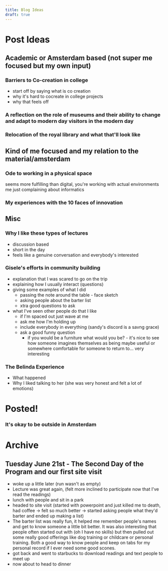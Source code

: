 ```yaml
---
title: Blog Ideas
draft: true
---
```


# Post Ideas

## Academic or Amsterdam based (not super me focused but my own input)

### Barriers to Co-creation in college
- start off by saying what is co creation
- why it's hard to cocreate in college projects
- why that feels off

### A reflection on the role of museums and their ability to change and adapt to modern day visitors in the modern day

### Relocation of the royal library and what that'll look like



## Kind of me focused and my relation to the material/amsterdam

### Ode to working in a physical space
seems more fulfilling than digital, you're working with actual environments
me just complaining about informatics

### My experiences with the 10 faces of innovation 



## Misc

### Why I like these types of lectures
- discussion based
- short in the day
- feels like a genuine conversation and everybody's interested

### Gisele's efforts in community building
- explanation that I was scared to go on the trip
- explaining how I usually interact (questions)
- giving some examples of what I did
    - passing the note around the table - face sketch
    - asking people about the barter list
    - xtra good questions to ask
- what I've seen other people do that I like
    - if I'm spaced out just wave at me
    - ask me how I'm holding up
    - include everybody in everything (sandy's discord is a savng grace)
    - ask a good funny question
        - if you would be a furniture what would you be? - it's nice to see how someone imagines themselves as being maybe useful or somewhere comfortable for someone to return to... very interesting

### The Belinda Experience
- What happened
- Why I liked talking to her (she was very honest and felt a lot of emotions)


# Posted!

### It's okay to be outside in Amsterdam



# Archive

## Tuesday June 21st - The Second Day of the Program and our first site visit
- woke up a little later (run wasn't as empty)
- Lecture was great again, (felt more inclined to participate now that I've read the readings)
- lunch with people and sit in a park
- headed to site visit (started with powerpoint and just killed me to death, had coffee -> felt so much better -> started asking people what they'd barter and ended up making a list)
- The barter list was really fun, it helped me remember people's names and get to know someone a little bit better. It was also interesting that people often started out with (oh I have no skills) but then pulled out some really good offerings like dog training or childcare or personal training. Both a good way to know people and keep on tabs for my personal record if I ever need some good scones.
- got back and went to starbucks to download readings and text people to meet up
- now about to head to dinner